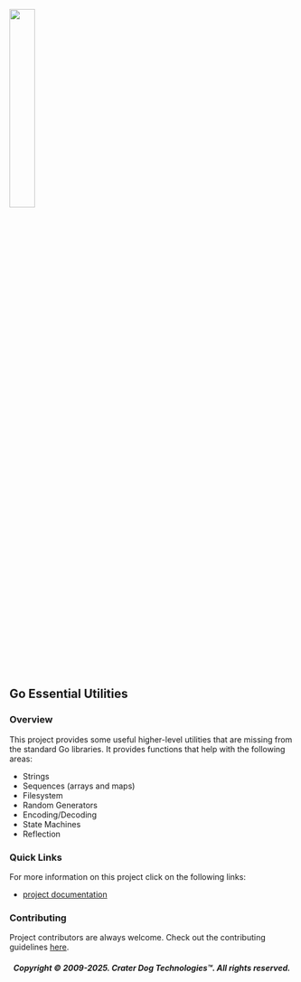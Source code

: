 [<img src="https://craterdog.com/images/CraterDog.png" width="30%">](https://craterdog.com)

## Go Essential Utilities

### Overview
This project provides some useful higher-level utilities that are missing from
the standard Go libraries.  It provides functions that help with the following
areas:
 * Strings
 * Sequences (arrays and maps)
 * Filesystem
 * Random Generators
 * Encoding/Decoding
 * State Machines
 * Reflection

### Quick Links
For more information on this project click on the following links:
 * [project documentation](https://github.com/craterdog/go-essential-utilities/wiki)

### Contributing
Project contributors are always welcome. Check out the contributing guidelines
[here](https://github.com/craterdog/go-essential-utilities/blob/main/.github/CONTRIBUTING.md).

<H5 align="center"> Copyright © 2009-2025. Crater Dog Technologies™. All rights reserved. </H5>
